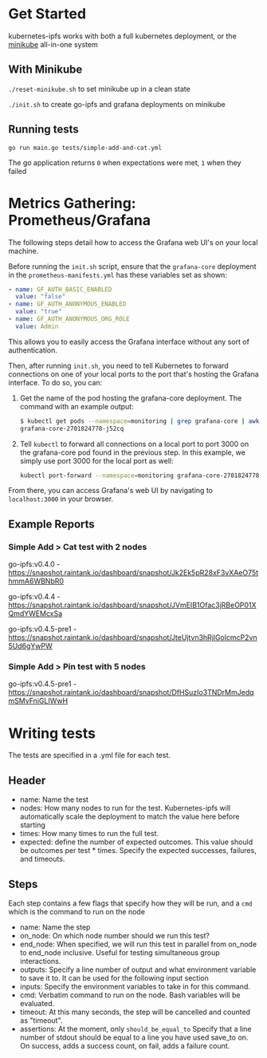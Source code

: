 Get Started
===========

kubernetes-ipfs works with both a full kubernetes deployment, or the
[minikube](https://kubernetes.io/docs/getting-started-guides/minikube/)
all-in-one system

With Minikube
-------------

`./reset-minikube.sh` to set minikube up in a clean state

`./init.sh` to create go-ipfs and grafana deployments on minikube

Running tests
-------------

`go run main.go tests/simple-add-and-cat.yml` 

The go application returns `0` when expectations were met, `1` when they failed


Metrics Gathering: Prometheus/Grafana
=====================================

The following steps detail how to access the Grafana web UI's on your local
machine.

Before running the `init.sh` script, ensure that the `grafana-core` deployment
in the `prometheus-manifests.yml` has these variables set as shown:

```yml
- name: GF_AUTH_BASIC_ENABLED
  value: "false"
- name: GF_AUTH_ANONYMOUS_ENABLED
  value: "true"
- name: GF_AUTH_ANONYMOUS_ORG_ROLE
  value: Admin
```

This allows you to easily access the Grafana interface without any sort of
authentication.

Then, after running `init.sh`, you need to tell Kubernetes to forward
connections on one of your local ports to the port that's hosting the Grafana
interface. To do so, you can:

1.  Get the name of the pod hosting the grafana-core deployment. The command
    with an example output:

    ``` sh
    $ kubectl get pods --namespace=monitoring | grep grafana-core | awk '{print $1}'
    grafana-core-2701824778-j52cq
    ```

2.  Tell `kubectl` to forward all connections on a local port to port 3000 on
    the grafana-core pod found in the previous step. In this example, we simply
    use port 3000 for the local port as well:

    ``` sh
    kubectl port-forward --namespace=monitoring grafana-core-2701824778-j52cq 3000:3000
    ```

From there, you can access Grafana's web UI by navigating to `localhost:3000` in
your browser.


Example Reports
---------------

### Simple Add > Cat test with 2 nodes

go-ipfs:v0.4.0 - https://snapshot.raintank.io/dashboard/snapshot/Jk2Ek5pR28xF3vXAeO75thmmA6WBNbR0

go-ipfs:v0.4.4 - https://snapshot.raintank.io/dashboard/snapshot/JVmEIB1Ofac3jRBeOP01XQmdYWEMcxSa

go-ipfs:v0.4.5-pre1 - https://snapshot.raintank.io/dashboard/snapshot/JteUjtvn3hRjlGolcmcP2vn5Ud6gYwPW

### Simple Add > Pin test with 5 nodes

go-ipfs:v0.4.5-pre1 - https://snapshot.raintank.io/dashboard/snapshot/DfHSuzIo3TNDrMmJedqmSMvFniGLIWwH


Writing tests
=============

The tests are specified in a .yml file for each test.

Header
------

-   name: Name the test
-   nodes: How many nodes to run for the test. Kubernetes-ipfs will
    automatically scale the deployment to match the value here before starting
-   times: How many times to run the full test.
-   expected: define the number of expected outcomes. This value should be
    outcomes per test * times. Specify the expected successes, failures, and
    timeouts.

Steps
-----

Each step contains a few flags that specify how they will be run, and a `cmd` which is the command to run on the node

-   name: Name the step
-   on_node: On which node number should we run this test?
-   end_node: When specified, we will run this test in parallel from on_node
    to end_node inclusive. Useful for testing simultaneous group interactions.
-   outputs: Specify a line number of output and what environment variable to
    save it to. It can be used for the following input section
-   inputs: Specify the environment variables to take in for this command.
-   cmd: Verbatim command to run on the node. Bash variables will be evaluated.
-   timeout: At this many seconds, the step will be cancelled and counted as
    "timeout".
-   assertions: At the moment, only `should_be_equal_to` Specify that a line
    number of stdout should be equal to a line you have used save_to on. On
    success, adds a success count, on fail, adds a failure count.

